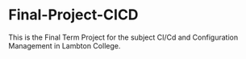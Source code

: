# Final-Project-CICD
This is the Final Term Project for the subject CI/Cd and Configuration Management in Lambton College.
